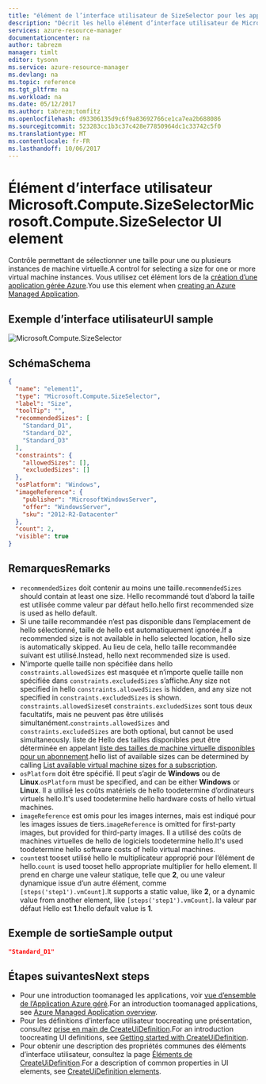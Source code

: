 ```yaml
---
title: "élément de l’interface utilisateur de SizeSelector pour les applications gérées aaaAzure | Documents Microsoft"
description: "Décrit les hello élément d’interface utilisateur de Microsoft.Compute.SizeSelector pour des Applications managées Azure"
services: azure-resource-manager
documentationcenter: na
author: tabrezm
manager: timlt
editor: tysonn
ms.service: azure-resource-manager
ms.devlang: na
ms.topic: reference
ms.tgt_pltfrm: na
ms.workload: na
ms.date: 05/12/2017
ms.author: tabrezm;tomfitz
ms.openlocfilehash: d93306135d9c6f9a83692766ce1ca7ea2b688086
ms.sourcegitcommit: 523283cc1b3c37c428e77850964dc1c33742c5f0
ms.translationtype: MT
ms.contentlocale: fr-FR
ms.lasthandoff: 10/06/2017
---
```

# <a name="microsoftcomputesizeselector-ui-element"></a><span data-ttu-id="abdd0-103">Élément d’interface utilisateur Microsoft.Compute.SizeSelector</span><span class="sxs-lookup"><span data-stu-id="abdd0-103">Microsoft.Compute.SizeSelector UI element</span></span>
<span data-ttu-id="abdd0-104">Contrôle permettant de sélectionner une taille pour une ou plusieurs instances de machine virtuelle.</span><span class="sxs-lookup"><span data-stu-id="abdd0-104">A control for selecting a size for one or more virtual machine instances.</span></span> <span data-ttu-id="abdd0-105">Vous utilisez cet élément lors de la [création d’une application gérée Azure](managed-application-publishing.md).</span><span class="sxs-lookup"><span data-stu-id="abdd0-105">You use this element when [creating an Azure Managed Application](managed-application-publishing.md).</span></span>

## <a name="ui-sample"></a><span data-ttu-id="abdd0-106">Exemple d’interface utilisateur</span><span class="sxs-lookup"><span data-stu-id="abdd0-106">UI sample</span></span>
![Microsoft.Compute.SizeSelector](./media/managed-application-elements/microsoft.compute.sizeselector.png)

## <a name="schema"></a><span data-ttu-id="abdd0-108">Schéma</span><span class="sxs-lookup"><span data-stu-id="abdd0-108">Schema</span></span>
```json
{
  "name": "element1",
  "type": "Microsoft.Compute.SizeSelector",
  "label": "Size",
  "toolTip": "",
  "recommendedSizes": [
    "Standard_D1",
    "Standard_D2",
    "Standard_D3"
  ],
  "constraints": {
    "allowedSizes": [],
    "excludedSizes": []
  },
  "osPlatform": "Windows",
  "imageReference": {
    "publisher": "MicrosoftWindowsServer",
    "offer": "WindowsServer",
    "sku": "2012-R2-Datacenter"
  },
  "count": 2,
  "visible": true
}
```

## <a name="remarks"></a><span data-ttu-id="abdd0-109">Remarques</span><span class="sxs-lookup"><span data-stu-id="abdd0-109">Remarks</span></span>
- <span data-ttu-id="abdd0-110">`recommendedSizes` doit contenir au moins une taille.</span><span class="sxs-lookup"><span data-stu-id="abdd0-110">`recommendedSizes` should contain at least one size.</span></span> <span data-ttu-id="abdd0-111">Hello recommandé tout d’abord la taille est utilisée comme valeur par défaut hello.</span><span class="sxs-lookup"><span data-stu-id="abdd0-111">hello first recommended size is used as hello default.</span></span>
- <span data-ttu-id="abdd0-112">Si une taille recommandée n’est pas disponible dans l’emplacement de hello sélectionné, taille de hello est automatiquement ignorée.</span><span class="sxs-lookup"><span data-stu-id="abdd0-112">If a recommended size is not available in hello selected location, hello size is automatically skipped.</span></span> <span data-ttu-id="abdd0-113">Au lieu de cela, hello taille recommandée suivant est utilisé.</span><span class="sxs-lookup"><span data-stu-id="abdd0-113">Instead, hello next recommended size is used.</span></span>
- <span data-ttu-id="abdd0-114">N’importe quelle taille non spécifiée dans hello `constraints.allowedSizes` est masquée et n’importe quelle taille non spécifiée dans `constraints.excludedSizes` s’affiche.</span><span class="sxs-lookup"><span data-stu-id="abdd0-114">Any size not specified in hello `constraints.allowedSizes` is hidden, and any size not specified in `constraints.excludedSizes` is shown.</span></span>
<span data-ttu-id="abdd0-115">`constraints.allowedSizes`et `constraints.excludedSizes` sont tous deux facultatifs, mais ne peuvent pas être utilisés simultanément.</span><span class="sxs-lookup"><span data-stu-id="abdd0-115">`constraints.allowedSizes` and `constraints.excludedSizes` are both optional, but cannot be used simultaneously.</span></span> <span data-ttu-id="abdd0-116">liste de Hello des tailles disponibles peut être déterminée en appelant [liste des tailles de machine virtuelle disponibles pour un abonnement](/rest/api/compute/virtualmachines/virtualmachines-list-sizes-region).</span><span class="sxs-lookup"><span data-stu-id="abdd0-116">hello list of available sizes can be determined by calling [List available virtual machine sizes for a subscription](/rest/api/compute/virtualmachines/virtualmachines-list-sizes-region).</span></span>
- <span data-ttu-id="abdd0-117">`osPlatform` doit être spécifié. Il peut s’agir de **Windows** ou de **Linux**.</span><span class="sxs-lookup"><span data-stu-id="abdd0-117">`osPlatform` must be specified, and can be either **Windows** or **Linux**.</span></span> <span data-ttu-id="abdd0-118">Il a utilisé les coûts matériels de hello toodetermine d’ordinateurs virtuels hello.</span><span class="sxs-lookup"><span data-stu-id="abdd0-118">It's used toodetermine hello hardware costs of hello virtual machines.</span></span>
- <span data-ttu-id="abdd0-119">`imageReference` est omis pour les images internes, mais est indiqué pour les images issues de tiers.</span><span class="sxs-lookup"><span data-stu-id="abdd0-119">`imageReference` is omitted for first-party images, but provided for third-party images.</span></span> <span data-ttu-id="abdd0-120">Il a utilisé des coûts de machines virtuelles de hello de logiciels toodetermine hello.</span><span class="sxs-lookup"><span data-stu-id="abdd0-120">It's used toodetermine hello software costs of hello virtual machines.</span></span>
- <span data-ttu-id="abdd0-121">`count`est tooset utilisé hello le multiplicateur approprié pour l’élément de hello.</span><span class="sxs-lookup"><span data-stu-id="abdd0-121">`count` is used tooset hello appropriate multiplier for hello element.</span></span> <span data-ttu-id="abdd0-122">Il prend en charge une valeur statique, telle que **2**, ou une valeur dynamique issue d’un autre élément, comme `[steps('step1').vmCount]`.</span><span class="sxs-lookup"><span data-stu-id="abdd0-122">It supports a static value, like **2**, or a dynamic value from another element, like `[steps('step1').vmCount]`.</span></span> <span data-ttu-id="abdd0-123">la valeur par défaut Hello est **1**.</span><span class="sxs-lookup"><span data-stu-id="abdd0-123">hello default value is **1**.</span></span>

## <a name="sample-output"></a><span data-ttu-id="abdd0-124">Exemple de sortie</span><span class="sxs-lookup"><span data-stu-id="abdd0-124">Sample output</span></span>
```json
"Standard_D1"
```

## <a name="next-steps"></a><span data-ttu-id="abdd0-125">Étapes suivantes</span><span class="sxs-lookup"><span data-stu-id="abdd0-125">Next steps</span></span>
* <span data-ttu-id="abdd0-126">Pour une introduction toomanaged les applications, voir [vue d’ensemble de l’Application Azure géré](managed-application-overview.md).</span><span class="sxs-lookup"><span data-stu-id="abdd0-126">For an introduction toomanaged applications, see [Azure Managed Application overview](managed-application-overview.md).</span></span>
* <span data-ttu-id="abdd0-127">Pour les définitions d’interface utilisateur toocreating une présentation, consultez [prise en main de CreateUiDefinition](managed-application-createuidefinition-overview.md).</span><span class="sxs-lookup"><span data-stu-id="abdd0-127">For an introduction toocreating UI definitions, see [Getting started with CreateUiDefinition](managed-application-createuidefinition-overview.md).</span></span>
* <span data-ttu-id="abdd0-128">Pour obtenir une description des propriétés communes des éléments d’interface utilisateur, consultez la page [Éléments de CreateUiDefinition](managed-application-createuidefinition-elements.md).</span><span class="sxs-lookup"><span data-stu-id="abdd0-128">For a description of common properties in UI elements, see [CreateUiDefinition elements](managed-application-createuidefinition-elements.md).</span></span>
